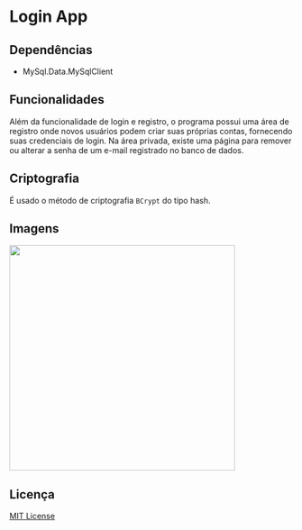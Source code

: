 # Login App

## Dependências

- MySql.Data.MySqlClient

## Funcionalidades

Além da funcionalidade de login e registro, o programa possui uma área de registro onde novos usuários podem criar suas próprias contas, fornecendo suas credenciais de login.
Na área privada, existe uma página para remover ou alterar a senha de um e-mail registrado no banco de dados.

## Criptografia

É usado o método de criptografia `BCrypt` do tipo hash.

## Imagens

<p float="center">
  <img src="https://i.imgur.com/OHJRjXi.png" width="400" />
</p>

## Licença

[MIT License](https://github.com/rodriaum/login-dotnet?tab=MIT-1-ov-file#MIT-1-ov-file)
